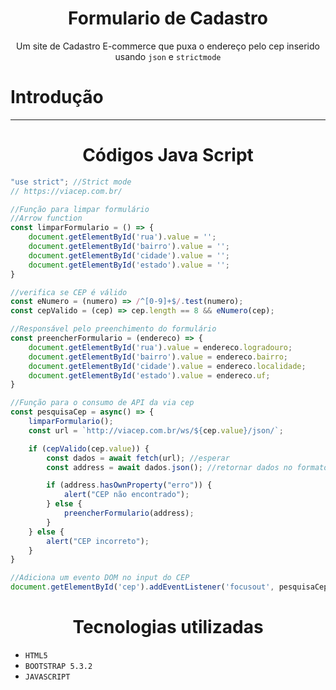 <h1 align="center">Formulario de Cadastro</h1>
<p align="center">Um site de Cadastro E-commerce que puxa o endereço pelo cep inserido usando <code>json</code> e <code>strictmode</code></p>

# Introdução


___

<h1 align="center">Códigos Java Script</h1>

```js
"use strict"; //Strict mode
// https://viacep.com.br/

//Função para limpar formulário
//Arrow function
const limparFormulario = () => {
    document.getElementById('rua').value = '';
    document.getElementById('bairro').value = '';
    document.getElementById('cidade').value = '';
    document.getElementById('estado').value = '';
}
```
```js
//verifica se CEP é válido
const eNumero = (numero) => /^[0-9]+$/.test(numero);
const cepValido = (cep) => cep.length == 8 && eNumero(cep);

//Responsável pelo preenchimento do formulário
const preencherFormulario = (endereco) => {
    document.getElementById('rua').value = endereco.logradouro;
    document.getElementById('bairro').value = endereco.bairro;
    document.getElementById('cidade').value = endereco.localidade;
    document.getElementById('estado').value = endereco.uf;
}
```
```js
//Função para o consumo de API da via cep
const pesquisaCep = async() => {
    limparFormulario();
    const url = `http://viacep.com.br/ws/${cep.value}/json/`;

    if (cepValido(cep.value)) {
        const dados = await fetch(url); //esperar
        const address = await dados.json(); //retornar dados no formato JSON

        if (address.hasOwnProperty("erro")) {
            alert("CEP não encontrado");
        } else {
            preencherFormulario(address);
        }
    } else {
        alert("CEP incorreto");
    }
}
```
```js
//Adiciona um evento DOM no input do CEP
document.getElementById('cep').addEventListener('focusout', pesquisaCep);
```
<h1 align="center">Tecnologias utilizadas</h1>

* <code>HTML5</code>
* <code>BOOTSTRAP 5.3.2</code>
* <code>JAVASCRIPT</code>

